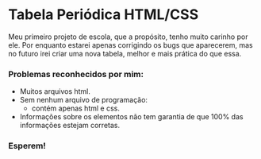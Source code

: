 # Tabela Periódica HTML/CSS
Meu primeiro projeto de escola, que a propósito, tenho muito carinho por ele. Por enquanto estarei apenas corrigindo os bugs que aparecerem, mas no futuro irei criar uma nova tabela, melhor e mais prática do que essa.

 ### Problemas reconhecidos por mim:
 * Muitos arquivos html.
 * Sem nenhum arquivo de programação:
   * contém apenas html e css.
 * Informações sobre os elementos não tem garantia de que 100% das informações estejam corretas.

 ### Esperem!
